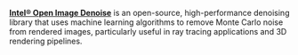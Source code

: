 [**Intel® Open Image Denoise**](https://www.openimagedenoise.org/) is an open-source, high-performance denoising library that uses machine learning algorithms to remove Monte Carlo noise from rendered images, particularly useful in ray tracing applications and 3D rendering pipelines.